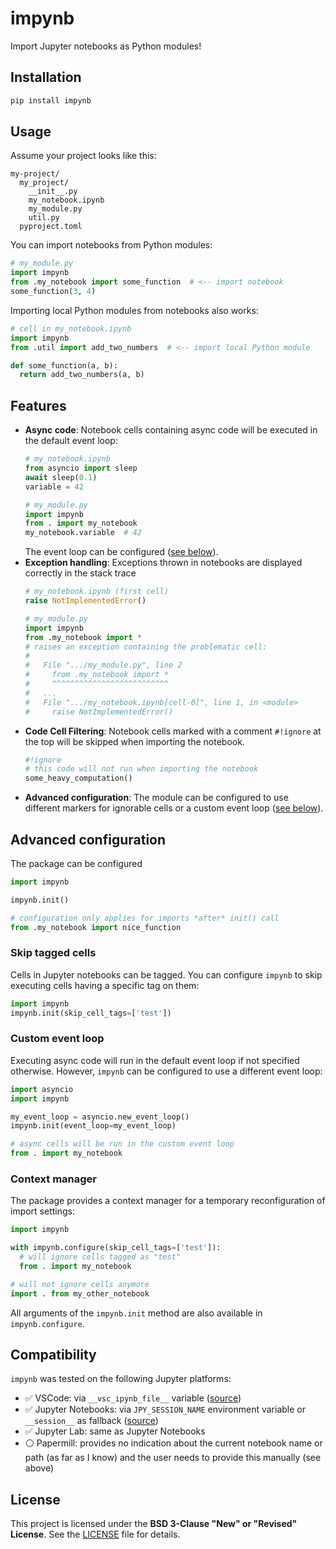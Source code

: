 # impynb

Import Jupyter notebooks as Python modules!

## Installation

```bash
pip install impynb
```

## Usage

Assume your project looks like this:

```
my-project/
  my_project/
    __init__.py
    my_notebook.ipynb
    my_module.py
    util.py
  pyproject.toml
```

You can import notebooks from Python modules:

```python
# my_module.py
import impynb
from .my_notebook import some_function  # <-- import notebook
some_function(3, 4)
```

Importing local Python modules from notebooks also works:

```python
# cell in my_notebook.ipynb
import impynb
from .util import add_two_numbers  # <-- import local Python module

def some_function(a, b):
  return add_two_numbers(a, b)
```

## Features

* **Async code**: Notebook cells containing async code will be executed in the default event loop:
  ```python
  # my_notebook.ipynb
  from asyncio import sleep
  await sleep(0.1)
  variable = 42

  # my_module.py
  import impynb
  from . import my_notebook
  my_notebook.variable  # 42
  ```
  The event loop can be configured ([see below](#custom-event-loop)).
* **Exception handling**: Exceptions thrown in notebooks are displayed correctly in the stack trace
  ```python
  # my_notebook.ipynb (first cell)
  raise NotImplementedError()

  # my_module.py
  import impynb
  from .my_notebook import *
  # raises an exception containing the problematic cell:
  #
  #   File ".../my_module.py", line 2
  #     from .my_notebook import *
  #     ^^^^^^^^^^^^^^^^^^^^^^^^^^
  #   ...
  #   File ".../my_notebook.ipynb[cell-0]", line 1, in <module>
  #     raise NotImplementedError()
  ```
* **Code Cell Filtering**: Notebook cells marked with a comment `#!ignore` at the top will be
  skipped when importing the notebook.
  ```python
  #!ignore
  # this code will not run when importing the notebook
  some_heavy_computation()
  ```
* **Advanced configuration**: The module can be configured to use different markers for ignorable
  cells or a custom event loop ([see below](#advanced-configuration)).

## Advanced configuration

The package can be configured

```python
import impynb

impynb.init()

# configuration only applies for imports *after* init() call
from .my_notebook import nice_function
```

### Skip tagged cells

Cells in Jupyter notebooks can be tagged. You can configure `impynb` to skip executing cells having
a specific tag on them:

```python
import impynb
impynb.init(skip_cell_tags=['test'])
```

### Custom event loop

Executing async code will run in the default event loop if not specified otherwise. However,
`impynb` can be configured to use a different event loop:
```python
import asyncio
import impynb

my_event_loop = asyncio.new_event_loop()
impynb.init(event_loop=my_event_loop)

# async cells will be run in the custom event loop
from . import my_notebook
```

### Context manager

The package provides a context manager for a temporary reconfiguration of import settings:

```python
import impynb

with impynb.configure(skip_cell_tags=['test']):
  # will ignore cells tagged as "test"
  from . import my_notebook

# will not ignore cells anymore
import . from my_other_notebook
```

All arguments of the `impynb.init` method are also available in `impynb.configure`.

## Compatibility

`impynb` was tested on the following Jupyter platforms:

* ✅ VSCode: via `__vsc_ipynb_file__` variable ([source][vsc_ipynb_file_answer])
* ✅ Jupyter Notebooks: via `JPY_SESSION_NAME` environment variable or `__session__` as fallback
  ([source][jpy_session_name_answer])
* ✅ Jupyter Lab: same as Jupyter Notebooks
* ⚪ Papermill: provides no indication about the current notebook name or path (as far as I know)
  and the user needs to provide this manually (see above)

## License

This project is licensed under the **BSD 3-Clause "New" or "Revised" License**. See the [LICENSE](LICENSE) file for details.

[vsc_ipynb_file_answer]: https://web.archive.org/web/20250818234724/https://stackoverflow.com/questions/12544056/how-do-i-get-the-current-ipython-jupyter-notebook-name/72498672#72498672
[jpy_session_name_answer]: https://web.archive.org/web/20250818235421/https://stackoverflow.com/questions/12544056/how-do-i-get-the-current-ipython-jupyter-notebook-name/77904549#77904549

